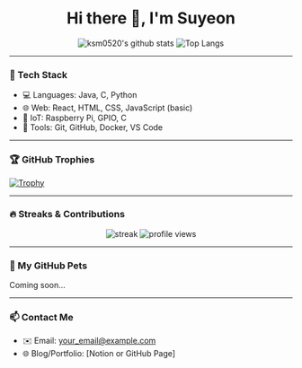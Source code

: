 <h1 align="center">Hi there 👋, I'm Suyeon</h1>

<p align="center">
  <img src="https://github-readme-stats.vercel.app/api?username=ksm0520&show_icons=true&theme=radical" alt="ksm0520's github stats" />
  <img src="https://github-readme-stats.vercel.app/api/top-langs/?username=ksm0520&layout=compact&theme=radical" alt="Top Langs" />
</p>

---

### 🧰 Tech Stack
- 💻 Languages: Java, C, Python
- 🌐 Web: React, HTML, CSS, JavaScript (basic)
- 🔌 IoT: Raspberry Pi, GPIO, C
- 🐳 Tools: Git, GitHub, Docker, VS Code

---

### 🏆 GitHub Trophies
[![Trophy](https://github-profile-trophy.vercel.app/?username=ksm0520&theme=gruvbox&row=1&margin-w=10)](https://github.com/ryo-ma/github-profile-trophy)

---

### 🔥 Streaks & Contributions
<p align="center">
  <img src="https://github-readme-streak-stats.herokuapp.com?user=ksm0520&theme=radical&hide_border=true" alt="streak" />
  <img src="https://komarev.com/ghpvc/?username=ksm0520&label=Profile%20views&color=0e75b6&style=flat" alt="profile views" />
</p>

---

### 🐾 My GitHub Pets
<!-- https://github.com/zluvsand/github-readme-pets -->
Coming soon...

---

### 📫 Contact Me
- ✉️ Email: your_email@example.com
- 🌐 Blog/Portfolio: [Notion or GitHub Page]
